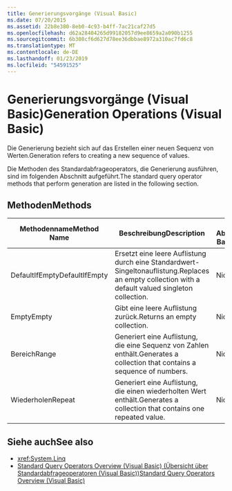 ```yaml
---
title: Generierungsvorgänge (Visual Basic)
ms.date: 07/20/2015
ms.assetid: 22b8e380-8eb0-4c93-b4ff-7ac21caf27d5
ms.openlocfilehash: d62a28404265d99182057d9ee8659a2a090b1255
ms.sourcegitcommit: 6b308cf6d627d78ee36dbbae8972a310ac7fd6c8
ms.translationtype: MT
ms.contentlocale: de-DE
ms.lasthandoff: 01/23/2019
ms.locfileid: "54591525"
---
```

# <a name="generation-operations-visual-basic"></a><span data-ttu-id="951d9-102">Generierungsvorgänge (Visual Basic)</span><span class="sxs-lookup"><span data-stu-id="951d9-102">Generation Operations (Visual Basic)</span></span>
<span data-ttu-id="951d9-103">Die Generierung bezieht sich auf das Erstellen einer neuen Sequenz von Werten.</span><span class="sxs-lookup"><span data-stu-id="951d9-103">Generation refers to creating a new sequence of values.</span></span>  
  
 <span data-ttu-id="951d9-104">Die Methoden des Standardabfrageoperators, die Generierung ausführen, sind im folgenden Abschnitt aufgeführt.</span><span class="sxs-lookup"><span data-stu-id="951d9-104">The standard query operator methods that perform generation are listed in the following section.</span></span>  
  
## <a name="methods"></a><span data-ttu-id="951d9-105">Methoden</span><span class="sxs-lookup"><span data-stu-id="951d9-105">Methods</span></span>  
  
|<span data-ttu-id="951d9-106">Methodenname</span><span class="sxs-lookup"><span data-stu-id="951d9-106">Method Name</span></span>|<span data-ttu-id="951d9-107">Beschreibung</span><span class="sxs-lookup"><span data-stu-id="951d9-107">Description</span></span>|<span data-ttu-id="951d9-108">Visual Basic-Abfrageausdruckssyntax</span><span class="sxs-lookup"><span data-stu-id="951d9-108">Visual Basic Query Expression Syntax</span></span>|<span data-ttu-id="951d9-109">Weitere Informationen</span><span class="sxs-lookup"><span data-stu-id="951d9-109">More Information</span></span>|  
|-----------------|-----------------|------------------------------------------|----------------------|  
|<span data-ttu-id="951d9-110">DefaultIfEmpty</span><span class="sxs-lookup"><span data-stu-id="951d9-110">DefaultIfEmpty</span></span>|<span data-ttu-id="951d9-111">Ersetzt eine leere Auflistung durch eine Standardwert-Singeltonauflistung.</span><span class="sxs-lookup"><span data-stu-id="951d9-111">Replaces an empty collection with a default valued singleton collection.</span></span>|<span data-ttu-id="951d9-112">Nicht zutreffend.</span><span class="sxs-lookup"><span data-stu-id="951d9-112">Not applicable.</span></span>|<xref:System.Linq.Enumerable.DefaultIfEmpty%2A?displayProperty=nameWithType><br /><br /> <xref:System.Linq.Queryable.DefaultIfEmpty%2A?displayProperty=nameWithType>|  
|<span data-ttu-id="951d9-113">Empty</span><span class="sxs-lookup"><span data-stu-id="951d9-113">Empty</span></span>|<span data-ttu-id="951d9-114">Gibt eine leere Auflistung zurück.</span><span class="sxs-lookup"><span data-stu-id="951d9-114">Returns an empty collection.</span></span>|<span data-ttu-id="951d9-115">Nicht zutreffend.</span><span class="sxs-lookup"><span data-stu-id="951d9-115">Not applicable.</span></span>|<xref:System.Linq.Enumerable.Empty%2A?displayProperty=nameWithType>|  
|<span data-ttu-id="951d9-116">Bereich</span><span class="sxs-lookup"><span data-stu-id="951d9-116">Range</span></span>|<span data-ttu-id="951d9-117">Generiert eine Auflistung, die eine Sequenz von Zahlen enthält.</span><span class="sxs-lookup"><span data-stu-id="951d9-117">Generates a collection that contains a sequence of numbers.</span></span>|<span data-ttu-id="951d9-118">Nicht zutreffend.</span><span class="sxs-lookup"><span data-stu-id="951d9-118">Not applicable.</span></span>|<xref:System.Linq.Enumerable.Range%2A?displayProperty=nameWithType>|  
|<span data-ttu-id="951d9-119">Wiederholen</span><span class="sxs-lookup"><span data-stu-id="951d9-119">Repeat</span></span>|<span data-ttu-id="951d9-120">Generiert eine Auflistung, die einen wiederholten Wert enthält.</span><span class="sxs-lookup"><span data-stu-id="951d9-120">Generates a collection that contains one repeated value.</span></span>|<span data-ttu-id="951d9-121">Nicht zutreffend.</span><span class="sxs-lookup"><span data-stu-id="951d9-121">Not applicable.</span></span>|<xref:System.Linq.Enumerable.Repeat%2A?displayProperty=nameWithType>|  
  
## <a name="see-also"></a><span data-ttu-id="951d9-122">Siehe auch</span><span class="sxs-lookup"><span data-stu-id="951d9-122">See also</span></span>
- <xref:System.Linq>
- [<span data-ttu-id="951d9-123">Standard Query Operators Overview (Visual Basic) (Übersicht über Standardabfrageoperatoren (Visual Basic))</span><span class="sxs-lookup"><span data-stu-id="951d9-123">Standard Query Operators Overview (Visual Basic)</span></span>](../../../../visual-basic/programming-guide/concepts/linq/standard-query-operators-overview.md)
